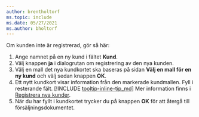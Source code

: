 ```yaml
---
author: brentholtorf
ms.topic: include
ms.date: 05/27/2021
ms.author: bholtorf
---
```


Om kunden inte är registrerad, gör så här:

1. Ange namnet på en ny kund i fältet **Kund**.
2. Välj knappen **ja** i dialogrutan om registrering av den nya kunden.
3. Välj en mall det nya kundkortet ska baseras på sidan **Välj en mall för en ny kund** och välj sedan knappen **OK**.
4. Ett nytt kundkort visar information från den markerade kundmallen. Fyll i resterande fält. [!INCLUDE [tooltip-inline-tip_md](tooltip-inline-tip_md.md)] Mer information finns i [Registrera nya kunder](../sales-how-register-new-customers.md).  
5. När du har fyllt i kundkortet trycker du på knappen **OK** för att återgå till försäljningsdokumentet.
